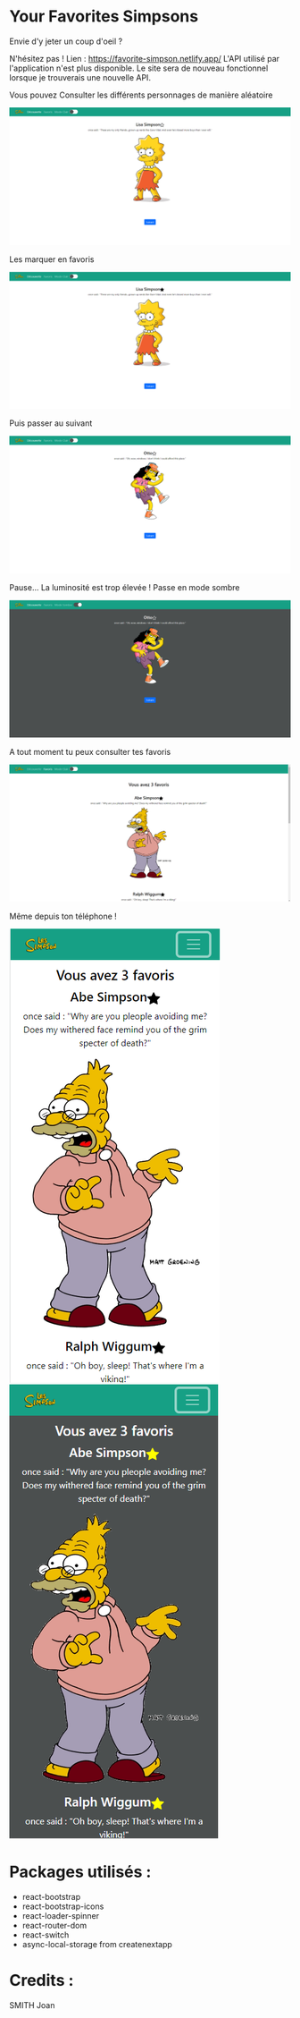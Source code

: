 # Your Favorites Simpsons

Envie d'y jeter un coup d'oeil ?

N'hésitez pas ! Lien : https://favorite-simpson.netlify.app/
L'API utilisé par l'application n'est plus disponible. Le site sera de nouveau fonctionnel lorsque je trouverais une nouvelle API.


Vous pouvez Consulter les différents personnages de manière aléatoire 

![alt text](https://github.com/JoSMITH973/your-favorites-simpsons/blob/main/images_readme/home.png?raw=true)



Les marquer en favoris

![alt text](https://github.com/JoSMITH973/your-favorites-simpsons/blob/main/images_readme/home1.png?raw=true)



Puis passer au suivant

![alt text](https://github.com/JoSMITH973/your-favorites-simpsons/blob/main/images_readme/home3.png?raw=true)



Pause... La luminosité est trop élevée ! Passe en mode sombre

![alt text](https://github.com/JoSMITH973/your-favorites-simpsons/blob/main/images_readme/home2.png?raw=true)



A tout moment tu peux consulter tes favoris

![alt text](https://github.com/JoSMITH973/your-favorites-simpsons/blob/main/images_readme/favoris.png?raw=true)



Même depuis ton téléphone !

![alt text](https://github.com/JoSMITH973/your-favorites-simpsons/blob/main/images_readme/favoris2.png?raw=true)
&nbsp; &nbsp; &nbsp; &nbsp;
![alt text](https://github.com/JoSMITH973/your-favorites-simpsons/blob/main/images_readme/favoris3.png?raw=true)


# Packages utilisés :

- react-bootstrap
- react-bootstrap-icons
- react-loader-spinner
- react-router-dom
- react-switch 
- async-local-storage from createnextapp

# Credits :

SMITH Joan